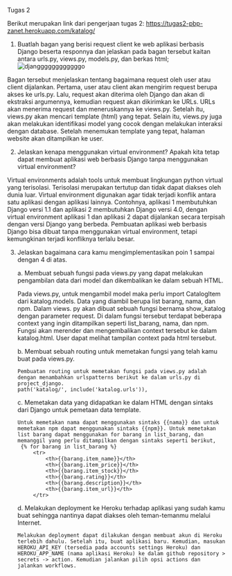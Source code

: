 Tugas 2

Berikut merupakan link dari pengerjaan tugas 2: https://tugas2-pbp-zanet.herokuapp.com/katalog/ 

1. Buatlah bagan yang berisi request client ke web aplikasi berbasis Django beserta responnya dan jelaskan pada bagan tersebut kaitan antara urls.py, views.py, models.py, dan berkas html;
  ![djanggggggggggggo](https://user-images.githubusercontent.com/112609911/190220740-6e486da6-56a9-4cb9-b49a-971d4df68bda.jpg)
  
Bagan tersebut menjelaskan tentang bagaimana request oleh user atau client dijalankan. Pertama, user atau client akan mengirim request berupa akses ke urls.py. Lalu, request akan diterima oleh Django dan akan di ekstraksi argumennya, kemudian request akan dikirimkan ke URLs. URLs akan menerima request dan meneruskannya ke views.py. Setelah itu, views.py akan mencari template (html) yang tepat. Selain itu, views.py juga akan melakukan identifikasi model yang cocok dengan melakukan interaksi dengan database. Setelah menemukan template yang tepat, halaman website akan ditampilkan ke user. 

2. Jelaskan kenapa menggunakan virtual environment? Apakah kita tetap dapat membuat aplikasi web berbasis Django tanpa menggunakan virtual environment?
  
Virtual environments adalah tools untuk membuat lingkungan python virtual yang terisolasi. Terisolasi merupakan tertutup dan tidak dapat diakses oleh dunia luar. Virtual environment digunakan agar tidak terjadi konflik antara satu aplikasi dengan aplikasi lainnya. Contohnya, aplikasi 1 membutuhkan Django versi 1.1 dan aplikasi 2 membutuhkan Django versi 4.0, dengan virtual environment aplikasi 1 dan aplikasi 2 dapat dijalankan secara terpisah dengan versi Django yang berbeda. Pembuatan aplikasi web berbasis Django bisa dibuat tanpa menggunakan virtual environment, tetapi kemungkinan terjadi konfliknya terlalu besar. 

3. Jelaskan bagaimana cara kamu mengimplementasikan poin 1 sampai dengan 4 di atas.
    
    a. Membuat sebuah fungsi pada views.py yang dapat melakukan pengambilan data dari model dan dikembalikan ke dalam sebuah HTML.
      
      Pada views.py, untuk mengambil model maka perlu import CatalogItem dari katalog.models. Data yang diambil berupa list barang, nama, dan npm. Dalam views. py akan dibuat sebuah fungsi bernama show_katalog dengan parameter request. Di dalam fungsi tersebut terdapat beberapa context yang ingin ditampilkan seperti list_barang, nama, dan npm. Fungsi akan merender dan mengembalikan context tersebut ke dalam katalog.html. User dapat melihat tampilan context pada html tersebut. 
    
    b. Membuat sebuah routing untuk memetakan fungsi yang telah kamu buat pada views.py.
       
       Pembuatan routing untuk memetakan fungsi pada views.py adalah dengan menambahkan urlspatterns berikut ke dalam urls.py di project_django.
       path('katalog/', include('katalog.urls')), 
   
   c. Memetakan data yang didapatkan ke dalam HTML dengan sintaks dari Django untuk pemetaan data template.
       
       Untuk memetakan nama dapat menggunakan sintaks {{nama}} dan untuk memetakan npm dapat menggunakan sintaks {{npm}}. Untuk memetakan list barang dapat menggunakan for barang in list_barang, dan memanggil yang perlu ditampilkan dengan sintaks seperti berikut,
        {% for barang in list_barang %}
            <tr>
                <th>{{barang.item_name}}</th>
                <th>{{barang.item_price}}</th>
                <th>{{barang.item_stock}}</th>
                <th>{{barang.rating}}</th>
                <th>{{barang.description}}</th>
                <th>{{barang.item_url}}</th>
            </tr>
    
    d. Melakukan deployment ke Heroku terhadap aplikasi yang sudah kamu buat sehingga nantinya dapat diakses oleh teman-temanmu melalui Internet.
       
       Melakukan deployment dapat dilakukan dengan membuat akun di Heroku terlebih dahulu. Setelah itu, buat aplikasi baru. Kemudian, masukan HEROKU_API_KEY (tersedia pada accounts settings Heroku) dan HEROKU_APP_NAME (nama aplikasi Heroku) ke dalam github repository > secrets -> action. Kemudian jalankan pilih opsi actions dan jalankan workflows.
